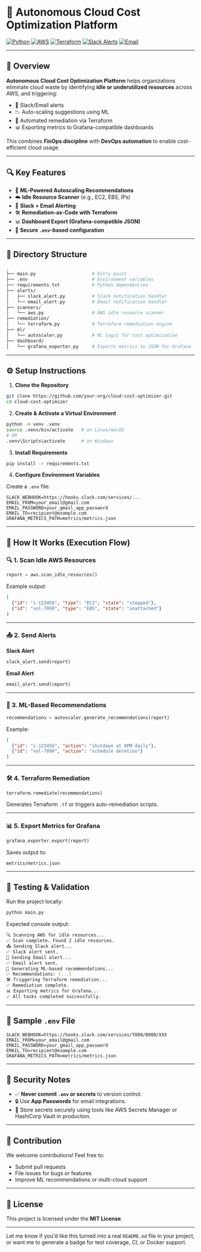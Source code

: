 # 💸 Autonomous Cloud Cost Optimization Platform

[![Python](https://img.shields.io/badge/language-Python-blue.svg)](https://www.python.org/)
[![AWS](https://img.shields.io/badge/cloud-AWS-orange)](https://aws.amazon.com/)
[![Terraform](https://img.shields.io/badge/infrastructure-Terraform-purple)](https://www.terraform.io/)
[![Slack Alerts](https://img.shields.io/badge/notifications-Slack-4A154B?logo=slack&logoColor=white)](https://slack.com/)
[![Email](https://img.shields.io/badge/alerts-Email-green)](#)

---

## 📘 Overview

**Autonomous Cloud Cost Optimization Platform** helps organizations eliminate cloud waste by identifying **idle or underutilized resources** across AWS, and triggering:

- 🔔 Slack/Email alerts
- 📉 Auto-scaling suggestions using ML
- 🔁 Automated remediation via Terraform
- 📊 Exporting metrics to Grafana-compatible dashboards

This combines **FinOps discipline** with **DevOps automation** to enable cost-efficient cloud usage.

---

## 🔍 Key Features

- 🧠 **ML-Powered Autoscaling Recommendations**
- ☁️ **Idle Resource Scanner** (e.g., EC2, EBS, IPs)
- 🔔 **Slack + Email Alerting**
- 🛠️ **Remediation-as-Code with Terraform**
- 📊 **Dashboard Export (Grafana-compatible JSON)**
- 🔐 **Secure `.env`-based configuration**

---

## 📁 Directory Structure

```bash
.
├── main.py                     # Entry point
├── .env                        # Environment variables
├── requirements.txt            # Python dependencies
├── alerts/
│   ├── slack_alert.py          # Slack notification handler
│   └── email_alert.py          # Email notification handler
├── scanners/
│   └── aws.py                  # AWS idle resource scanner
├── remediation/
│   └── terraform.py            # Terraform remediation engine
├── ml/
│   └── autoscaler.py           # ML logic for cost optimization
├── dashboard/
│   └── grafana_exporter.py     # Exports metrics to JSON for Grafana
````

---

## ⚙️ Setup Instructions

1. **Clone the Repository**

```bash
git clone https://github.com/your-org/cloud-cost-optimizer.git
cd cloud-cost-optimizer
```

2. **Create & Activate a Virtual Environment**

```bash
python -m venv .venv
source .venv/bin/activate   # on Linux/macOS
# OR
.venv\Scripts\activate      # on Windows
```

3. **Install Requirements**

```bash
pip install -r requirements.txt
```

4. **Configure Environment Variables**

Create a `.env` file:

```env
SLACK_WEBHOOK=https://hooks.slack.com/services/...
EMAIL_FROM=your_email@gmail.com
EMAIL_PASSWORD=your_gmail_app_password
EMAIL_TO=recipient@example.com
GRAFANA_METRICS_PATH=metrics/metrics.json
```

---

## 🚀 How It Works (Execution Flow)

### 🔍 1. Scan Idle AWS Resources

```python
report = aws.scan_idle_resources()
```

Example output:

```json
[
  {"id": "i-123456", "type": "EC2", "state": "stopped"},
  {"id": "vol-7890", "type": "EBS", "state": "unattached"}
]
```

---

### 📤 2. Send Alerts

**Slack Alert**

```python
slack_alert.send(report)
```

**Email Alert**

```python
email_alert.send(report)
```

---

### 🧠 3. ML-Based Recommendations

```python
recommendations = autoscaler.generate_recommendations(report)
```

Example:

```json
[
  {"id": "i-123456", "action": "shutdown at 8PM daily"},
  {"id": "vol-7890", "action": "schedule deletion"}
]
```

---

### 🛠️ 4. Terraform Remediation

```python
terraform.remediate(recommendations)
```

Generates Terraform `.tf` or triggers auto-remediation scripts.

---

### 📊 5. Export Metrics for Grafana

```python
grafana_exporter.export(report)
```

Saves output to:

```
metrics/metrics.json
```

---

## 🧪 Testing & Validation

Run the project locally:

```bash
python main.py
```

Expected console output:

```bash
🔍 Scanning AWS for idle resources...
✅ Scan complete. Found 2 idle resources.
📤 Sending Slack alert...
✅ Slack alert sent.
📧 Sending Email alert...
✅ Email alert sent.
🧠 Generating ML-based recommendations...
✅ Recommendations: [...]
🛠️ Triggering Terraform remediation...
✅ Remediation complete.
📊 Exporting metrics for Grafana...
✅ All tasks completed successfully.
```

---

## 📁 Sample `.env` File

```env
SLACK_WEBHOOK=https://hooks.slack.com/services/T000/B000/XXX
EMAIL_FROM=your_email@gmail.com
EMAIL_PASSWORD=your_gmail_app_password
EMAIL_TO=recipient@example.com
GRAFANA_METRICS_PATH=metrics/metrics.json
```

---

## 🔐 Security Notes

* ✅ **Never commit `.env` or secrets** to version control.
* 🔒 Use **App Passwords** for email integrations.
* 🔐 Store secrets securely using tools like AWS Secrets Manager or HashiCorp Vault in production.

---

## 🤝 Contribution

We welcome contributions! Feel free to:

* Submit pull requests
* File issues for bugs or features
* Improve ML recommendations or multi-cloud support

---

## 📜 License

This project is licensed under the **MIT License**.

---

Let me know if you'd like this turned into a real `README.md` file in your project, or want me to generate a badge for test coverage, CI, or Docker support.

```
```
